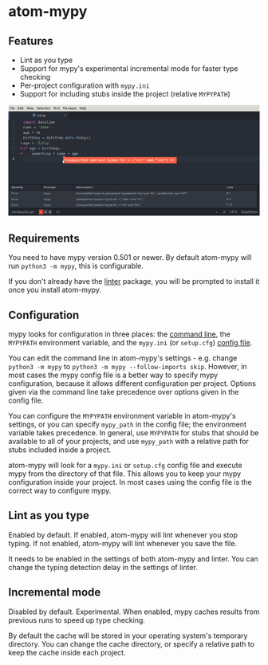 # atom-mypy


## Features

 - Lint as you type
 - Support for mypy's experimental incremental mode for faster type checking
 - Per-project configuration with `mypy.ini`
 - Support for including stubs inside the project (relative `MYPYPATH`)


![Screenshot](screenshot.png?raw=true)


## Requirements

You need to have mypy version 0.501 or newer. By default atom-mypy will run `python3 -m mypy`, this is configurable.

If you don't already have the [linter](https://atom.io/packages/linter) package, you will be prompted to install it once you install atom-mypy.


## Configuration

mypy looks for configuration in three places: the [command line](http://mypy.readthedocs.io/en/latest/command_line.html), the `MYPYPATH` environment variable, and the `mypy.ini` (or `setup.cfg`) [config file](http://mypy.readthedocs.io/en/latest/config_file.html).

You can edit the command line in atom-mypy's settings - e.g. change `python3 -m mypy` to `python3 -m mypy --follow-imports skip`. However, in most cases the mypy config file is a better way to specify mypy configuration, because it allows different configuration per project. Options given via the command line take precedence over options given in the config file.

You can configure the `MYPYPATH` environment variable in atom-mypy's settings, or you can specify `mypy_path` in the config file; the environment variable takes precedence. In general, use `MYPYPATH` for stubs that should be available to all of your projects, and use `mypy_path` with a relative path for stubs included inside a project.

atom-mypy will look for a `mypy.ini` or `setup.cfg` config file and execute mypy from the directory of that file. This allows you to keep your mypy configuration inside your project. In most cases using the config file is the correct way to configure mypy.


## Lint as you type

Enabled by default. If enabled, atom-mypy will lint whenever you stop typing. If not enabled, atom-mypy will lint whenever you save the file.

It needs to be enabled in the settings of both atom-mypy and linter. You can change the typing detection delay in the settings of linter.


## Incremental mode

Disabled by default. Experimental. When enabled, mypy caches results from previous runs to speed up type checking.

By default the cache will be stored in your operating system's temporary directory. You can change the cache directory, or specify a relative path to keep the cache inside each project.
